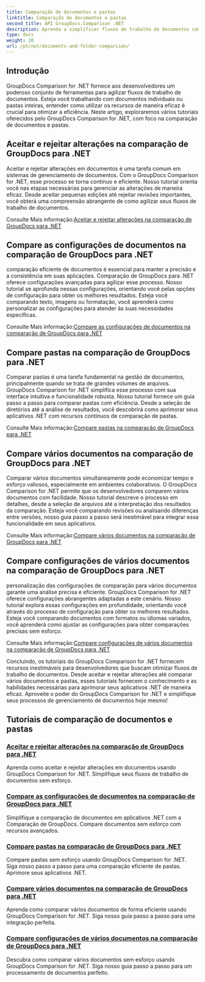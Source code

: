 ```yaml
---
title: Comparação de documentos e pastas
linktitle: Comparação de documentos e pastas
second_title: API GroupDocs.Comparison .NET
description: Aprenda a simplificar fluxos de trabalho de documentos com tutoriais de comparação de GroupDocs para .NET. Aceite, rejeite alterações e compare documentos e pastas sem esforço.
type: docs
weight: 20
url: /pt/net/documents-and-folder-comparison/
---
```

## Introdução

GroupDocs Comparison for .NET fornece aos desenvolvedores um poderoso conjunto de ferramentas para agilizar fluxos de trabalho de documentos. Esteja você trabalhando com documentos individuais ou pastas inteiras, entender como utilizar os recursos de maneira eficaz é crucial para otimizar a eficiência. Neste artigo, exploraremos vários tutoriais oferecidos pelo GroupDocs Comparison for .NET, com foco na comparação de documentos e pastas.

## Aceitar e rejeitar alterações na comparação de GroupDocs para .NET

Aceitar e rejeitar alterações em documentos é uma tarefa comum em sistemas de gerenciamento de documentos. Com o GroupDocs Comparison for .NET, esse processo se torna contínuo e eficiente. Nosso tutorial orienta você nas etapas necessárias para gerenciar as alterações de maneira eficaz. Desde aceitar pequenas edições até rejeitar revisões importantes, você obterá uma compreensão abrangente de como agilizar seus fluxos de trabalho de documentos.

 Consulte Mais informação:[Aceitar e rejeitar alterações na comparação de GroupDocs para .NET](./accept-reject-changes-dotnet/)

## Compare as configurações de documentos na comparação de GroupDocs para .NET

comparação eficiente de documentos é essencial para manter a precisão e a consistência em suas aplicações. Comparação de GroupDocs para .NET oferece configurações avançadas para agilizar esse processo. Nosso tutorial se aprofunda nessas configurações, orientando você pelas opções de configuração para obter os melhores resultados. Esteja você comparando texto, imagens ou formatação, você aprenderá como personalizar as configurações para atender às suas necessidades específicas.

 Consulte Mais informação:[Compare as configurações de documentos na comparação de GroupDocs para .NET](./compare-documents-settings-dotnet/)

## Compare pastas na comparação de GroupDocs para .NET

Comparar pastas é uma tarefa fundamental na gestão de documentos, principalmente quando se trata de grandes volumes de arquivos. GroupDocs Comparison for .NET simplifica esse processo com sua interface intuitiva e funcionalidade robusta. Nosso tutorial fornece um guia passo a passo para comparar pastas com eficiência. Desde a seleção de diretórios até a análise de resultados, você descobrirá como aprimorar seus aplicativos .NET com recursos contínuos de comparação de pastas.

 Consulte Mais informação:[Compare pastas na comparação de GroupDocs para .NET](./compare-folders-dotnet/)

## Compare vários documentos na comparação de GroupDocs para .NET

Comparar vários documentos simultaneamente pode economizar tempo e esforço valiosos, especialmente em ambientes colaborativos. O GroupDocs Comparison for .NET permite que os desenvolvedores comparem vários documentos com facilidade. Nosso tutorial descreve o processo em detalhes, desde a seleção de arquivos até a interpretação dos resultados da comparação. Esteja você comparando revisões ou analisando diferenças entre versões, nosso guia passo a passo será inestimável para integrar essa funcionalidade em seus aplicativos.

 Consulte Mais informação:[Compare vários documentos na comparação de GroupDocs para .NET](./compare-multiple-documents-dotnet/)

## Compare configurações de vários documentos na comparação de GroupDocs para .NET

personalização das configurações de comparação para vários documentos garante uma análise precisa e eficiente. GroupDocs Comparison for .NET oferece configurações abrangentes adaptadas a este cenário. Nosso tutorial explora essas configurações em profundidade, orientando você através do processo de configuração para obter os melhores resultados. Esteja você comparando documentos com formatos ou idiomas variados, você aprenderá como ajustar as configurações para obter comparações precisas sem esforço.

 Consulte Mais informação:[Compare configurações de vários documentos na comparação de GroupDocs para .NET](./compare-multiple-documents-settings-dotnet/)

Concluindo, os tutoriais do GroupDocs Comparison for .NET fornecem recursos inestimáveis para desenvolvedores que buscam otimizar fluxos de trabalho de documentos. Desde aceitar e rejeitar alterações até comparar vários documentos e pastas, esses tutoriais fornecem o conhecimento e as habilidades necessárias para aprimorar seus aplicativos .NET de maneira eficaz. Aproveite o poder do GroupDocs Comparison for .NET e simplifique seus processos de gerenciamento de documentos hoje mesmo!
## Tutoriais de comparação de documentos e pastas
### [Aceitar e rejeitar alterações na comparação de GroupDocs para .NET](./accept-reject-changes-dotnet/)
Aprenda como aceitar e rejeitar alterações em documentos usando GroupDocs Comparison for .NET. Simplifique seus fluxos de trabalho de documentos sem esforço.
### [Compare as configurações de documentos na comparação de GroupDocs para .NET](./compare-documents-settings-dotnet/)
Simplifique a comparação de documentos em aplicativos .NET com a Comparação de GroupDocs. Compare documentos sem esforço com recursos avançados.
### [Compare pastas na comparação de GroupDocs para .NET](./compare-folders-dotnet/)
Compare pastas sem esforço usando GroupDocs Comparison for .NET. Siga nosso passo a passo para uma comparação eficiente de pastas. Aprimore seus aplicativos .NET.
### [Compare vários documentos na comparação de GroupDocs para .NET](./compare-multiple-documents-dotnet/)
Aprenda como comparar vários documentos de forma eficiente usando GroupDocs Comparison for .NET. Siga nosso guia passo a passo para uma integração perfeita.
### [Compare configurações de vários documentos na comparação de GroupDocs para .NET](./compare-multiple-documents-settings-dotnet/)
Descubra como comparar vários documentos sem esforço usando GroupDocs Comparison for .NET. Siga nosso guia passo a passo para um processamento de documentos perfeito.